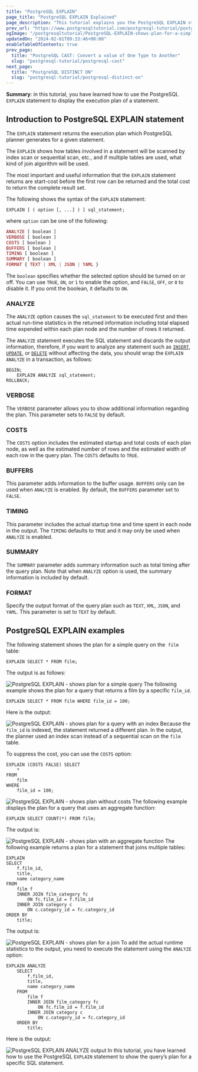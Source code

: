 ```yaml
---
title: "PostgreSQL EXPLAIN"
page_title: "PostgreSQL EXPLAIN Explained"
page_description: "This tutorial explains you the PostgreSQL EXPLAIN statement and shows you how to use it to get the plan for a given query."
prev_url: "https://www.postgresqltutorial.com/postgresql-tutorial/postgresql-explain/"
ogImage: "/postgresqltutorial/PostgreSQL-EXPLAIN-shows-plan-for-a-simple-query.png"
updatedOn: "2024-02-01T09:33:46+00:00"
enableTableOfContents: true
prev_page: 
  title: "PostgreSQL CAST: Convert a value of One Type to Another"
  slug: "postgresql-tutorial/postgresql-cast"
next_page: 
  title: "PostgreSQL DISTINCT ON"
  slug: "postgresql-tutorial/postgresql-distinct-on"
---
```





**Summary**: in this tutorial, you have learned how to use the PostgreSQL `EXPLAIN` statement to display the execution plan of a statement.


## Introduction to PostgreSQL EXPLAIN statement

The `EXPLAIN` statement returns the execution plan which PostgreSQL planner generates for a given statement.

The `EXPLAIN` shows how tables involved in a statement will be scanned by index scan or sequential scan, etc., and if multiple tables are used, what kind of join algorithm will be used.

The most important and useful information that the `EXPLAIN` statement returns are start\-cost before the first row can be returned and the total cost to return the complete result set.

The following shows the syntax of the `EXPLAIN` statement:


```csssql
EXPLAIN [ ( option [, ...] ) ] sql_statement;
```
where `option` can be one of the following:


```php
ANALYZE [ boolean ]
VERBOSE [ boolean ]
COSTS [ boolean ]
BUFFERS [ boolean ]
TIMING [ boolean ]  
SUMMARY [ boolean ]
FORMAT { TEXT | XML | JSON | YAML }
```
The `boolean` specifies whether the selected option should be turned on or off. You can use `TRUE`, `ON`, or `1` to enable the option, and `FALSE`, `OFF`, or `0` to disable it. If you omit the boolean, it defaults to `ON`.


### ANALYZE

The `ANALYZE` option causes the `sql_statement` to be executed first and then actual run\-time statistics in the returned information including total elapsed time expended within each plan node and the number of rows it returned.

The `ANALYZE` statement executes the SQL statement and discards the output information, therefore, if you want to analyze any statement such as [`INSERT`](postgresql-insert), [`UPDATE`](postgresql-update), or [`DELETE`](postgresql-delete) without affecting the data, you should wrap the `EXPLAIN ANALYZE` in a transaction, as follows:


```
BEGIN;
    EXPLAIN ANALYZE sql_statement;
ROLLBACK;
```

### VERBOSE

The `VERBOSE` parameter allows you to show additional information regarding the plan. This parameter sets to `FALSE` by default.


### COSTS

The `COSTS` option includes the estimated startup and total costs of each plan node, as well as the estimated number of rows and the estimated width of each row in the query plan. The `COSTS` defaults to `TRUE`.


### BUFFERS

This parameter adds information to the buffer usage. `BUFFERS` only can be used when `ANALYZE` is enabled. By default, the `BUFFERS` parameter set to `FALSE`.


### TIMING

This parameter includes the actual startup time and time spent in each node in the output. The `TIMING` defaults to `TRUE` and it may only be used when `ANALYZE` is enabled.


### SUMMARY

The `SUMMARY` parameter adds summary information such as total timing after the query plan. Note that when `ANALYZE` option is used, the summary information is included by default.


### FORMAT

Specify the output format of the query plan such as `TEXT`, `XML`, `JSON`, and `YAML`. This parameter is set to `TEXT` by default.


## PostgreSQL EXPLAIN examples

The following statement shows the plan for a simple query on the  `film` table:


```
EXPLAIN SELECT * FROM film;
```
The output is as follows:


![PostgreSQL EXPLAIN - shows plan for a simple query](/postgresqltutorial/PostgreSQL-EXPLAIN-shows-plan-for-a-simple-query.png)
The following example shows the plan for a query that returns a film by a specific `film_id`.


```
EXPLAIN SELECT * FROM film WHERE film_id = 100;
```
Here is the output:


![PostgreSQL EXPLAIN - shows plan for a query with an index](/postgresqltutorial/PostgreSQL-EXPLAIN-shows-plan-for-a-query-with-an-index.png)
Because the `film_id` is indexed, the statement returned a different plan. In the output, the planner used an index scan instead of a sequential scan on the `film` table.

To suppress the cost, you can use the `COSTS` option:


```
EXPLAIN (COSTS FALSE) SELECT
    *
FROM
    film
WHERE
    film_id = 100;
```

![PostgreSQL EXPLAIN - shows plan without costs](/postgresqltutorial/PostgreSQL-EXPLAIN-shows-plan-without-costs.png)
The following example displays the plan for a query that uses an aggregate function:


```
EXPLAIN SELECT COUNT(*) FROM film;
```
The output is:


![PostgreSQL EXPLAIN - shows plan with an aggregate function](/postgresqltutorial/PostgreSQL-EXPLAIN-shows-plan-with-an-aggregate-function.png)
The following example returns a plan for a statement that joins multiple tables:


```
EXPLAIN
SELECT
    f.film_id,
    title,
    name category_name
FROM
    film f
    INNER JOIN film_category fc 
        ON fc.film_id = f.film_id
    INNER JOIN category c 
        ON c.category_id = fc.category_id
ORDER BY
    title;
```
The output is:


![PostgreSQL EXPLAIN - shows plan for a join](/postgresqltutorial/PostgreSQL-EXPLAIN-shows-plan-for-a-join.png)
To add the actual runtime statistics to the output, you need to execute the statement using the `ANALYZE` option:


```
EXPLAIN ANALYZE
    SELECT
        f.film_id,
        title,
        name category_name
    FROM
        film f
        INNER JOIN film_category fc 
            ON fc.film_id = f.film_id
        INNER JOIN category c 
            ON c.category_id = fc.category_id
    ORDER BY
        title;
```
Here is the output:


![PostgreSQL EXPLAIN ANALYZE output](/postgresqltutorial/PostgreSQL-EXPLAIN-ANALYZE-output.png)
In this tutorial, you have learned how to use the PostgreSQL `EXPLAIN` statement to show the query’s plan for a specific SQL statement.

